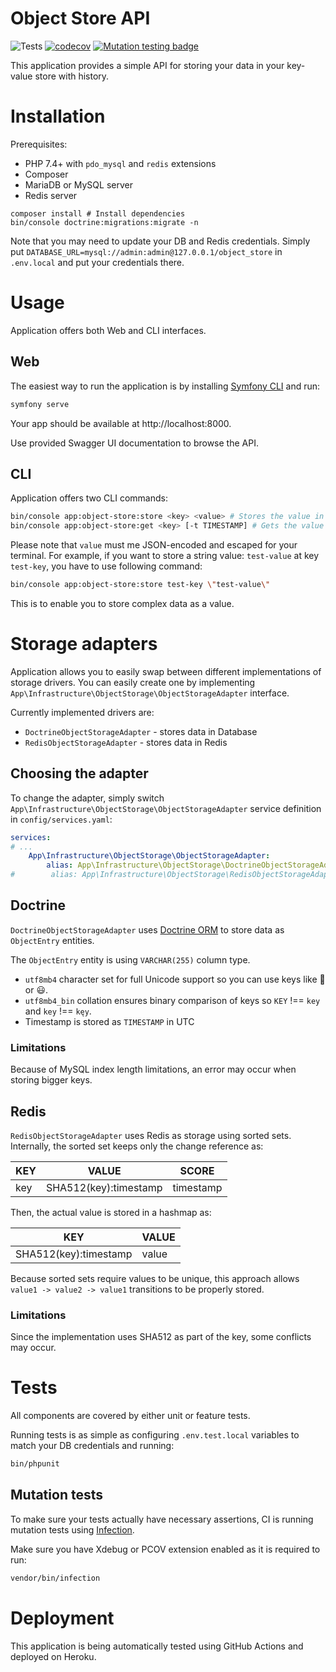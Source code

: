# Object Store API
![Tests](https://github.com/IonBazan/object-store/workflows/Tests/badge.svg)
[![codecov](https://codecov.io/gh/IonBazan/object-store/branch/master/graph/badge.svg)](https://codecov.io/gh/IonBazan/object-store)
[![Mutation testing badge](https://img.shields.io/endpoint?style=flat&url=https%3A%2F%2Fbadge-api.stryker-mutator.io%2Fgithub.com%2FIonBazan%2Fobject-store%2Fmaster)](https://dashboard.stryker-mutator.io/reports/github.com/IonBazan/object-store/master)

This application provides a simple API for storing your data in your key-value store with history.

# Installation

Prerequisites:
 - PHP 7.4+ with `pdo_mysql` and `redis` extensions
 - Composer
 - MariaDB or MySQL server
 - Redis server

```shell
composer install # Install dependencies
bin/console doctrine:migrations:migrate -n
```

Note that you may need to update your DB and Redis credentials. 
Simply put `DATABASE_URL=mysql://admin:admin@127.0.0.1/object_store` in `.env.local` and put your credentials there.

# Usage

Application offers both Web and CLI interfaces.

## Web
The easiest way to run the application is by installing [Symfony CLI](https://symfony.com/doc/current/setup/symfony_server.html) and run:

```bash
symfony serve
```

Your app should be available at http://localhost:8000.

Use provided Swagger UI documentation to browse the API.

## CLI

Application offers two CLI commands:
```bash
bin/console app:object-store:store <key> <value> # Stores the value in object store
bin/console app:object-store:get <key> [-t TIMESTAMP] # Gets the value from object store at given time
```

Please note that `value` must me JSON-encoded and escaped for your terminal.
For example, if you want to store a string value: `test-value` at key `test-key`, you have to use following command:
```bash
bin/console app:object-store:store test-key \"test-value\"
```

This is to enable you to store complex data as a value.

# Storage adapters

Application allows you to easily swap between different implementations of storage drivers.
You can easily create one by implementing `App\Infrastructure\ObjectStorage\ObjectStorageAdapter` interface.

Currently implemented drivers are:
 - `DoctrineObjectStorageAdapter` - stores data in Database
 - `RedisObjectStorageAdapter` - stores data in Redis
 
## Choosing the adapter

To change the adapter, simply switch `App\Infrastructure\ObjectStorage\ObjectStorageAdapter` service definition in `config/services.yaml`:
```yaml
services:
# ...
    App\Infrastructure\ObjectStorage\ObjectStorageAdapter:
        alias: App\Infrastructure\ObjectStorage\DoctrineObjectStorageAdapter
#        alias: App\Infrastructure\ObjectStorage\RedisObjectStorageAdapter # Use this to switch to Redis driver
```
 
## Doctrine
 
`DoctrineObjectStorageAdapter` uses [Doctrine ORM](https://www.doctrine-project.org/projects/doctrine-orm/en/2.7/index.html) to store data as `ObjectEntry` entities.

The `ObjectEntry` entity is using `VARCHAR(255)` column type.

 - `utf8mb4` character set for full Unicode support so you can use keys like 🧅 or 😃. 
 - `utf8mb4_bin` collation ensures binary comparison of keys so `KEY` !== `key` and `key` !== `kęy`.
 - Timestamp is stored as `TIMESTAMP` in UTC

### Limitations

Because of MySQL index length limitations, an error may occur when storing bigger keys. 

## Redis

`RedisObjectStorageAdapter` uses Redis as storage using sorted sets.
Internally, the sorted set keeps only the change reference as:

| KEY | VALUE                 | SCORE     |
|-----|-----------------------|-----------|
| key | SHA512(key):timestamp | timestamp |

Then, the actual value is stored in a hashmap as:

| KEY                   | VALUE |
|-----------------------|-------|
| SHA512(key):timestamp | value |

Because sorted sets require values to be unique, this approach allows `value1 -> value2 -> value1` transitions to be properly stored.

### Limitations

Since the implementation uses SHA512 as part of the key, some conflicts may occur.

# Tests

All components are covered by either unit or feature tests.

Running tests is as simple as configuring `.env.test.local` variables to match your DB credentials and running:
```bash
bin/phpunit
```

## Mutation tests

To make sure your tests actually have necessary assertions, CI is running mutation tests using [Infection](https://infection.github.io/).

Make sure you have Xdebug or PCOV extension enabled as it is required to run:
```bash
vendor/bin/infection
```

# Deployment

This application is being automatically tested using GitHub Actions and deployed on Heroku.

